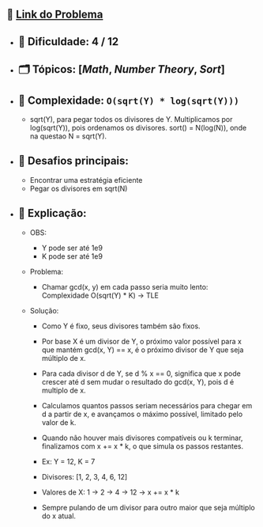 🔗 [Link do Problema](https://codeforces.com/gym/105925/problem/E)
-


- 🧩 **Dificuldade:** 4 / 12  
    -
- 🗂 **Tópicos:** [*Math*, *Number Theory*, *Sort*]  
    -
- 🧮 **Complexidade:** `O(sqrt(Y) * log(sqrt(Y)))`
    -
    - sqrt(Y), para pegar todos os divisores de Y. Multiplicamos por log(sqrt(Y)), pois ordenamos os divisores. sort() = N(log(N)), onde na questao N = sqrt(Y).
- 🎯 **Desafios principais:** 
    - 
    - Encontrar uma estratégia eficiente
    - Pegar os divisores em sqrt(N)

- 🔎 **Explicação:**
    -
    - OBS:

        - Y pode ser até 1e9
        - K pode ser até 1e9

    - Problema: 
        - Chamar gcd(x, y) em cada passo seria muito lento:
    Complexidade O(sqrt(Y) * K) → TLE

    - Solução:

        - Como Y é fixo, seus divisores também são fixos.

        - Por base X é um divisor de Y, o próximo valor possível para x que mantém gcd(x, Y) == x, é o próximo divisor de Y que seja múltiplo de x.

        - Para cada divisor d de Y, se d % x == 0, significa que x pode crescer até d sem mudar o resultado do gcd(x, Y), pois d é multiplo de x.

        - Calculamos quantos passos seriam necessários para chegar em d a partir de x, e avançamos o máximo possível, limitado pelo valor de k.

        - Quando não houver mais divisores compatíveis ou k terminar, finalizamos com x += x * k, o que simula os passos restantes.

        - Ex: Y = 12, K = 7

        - Divisores: [1, 2, 3, 4, 6, 12]

        - Valores de X: 1 → 2 → 4 → 12 → x += x * k

        - Sempre pulando de um divisor para outro maior que seja múltiplo do x atual.
